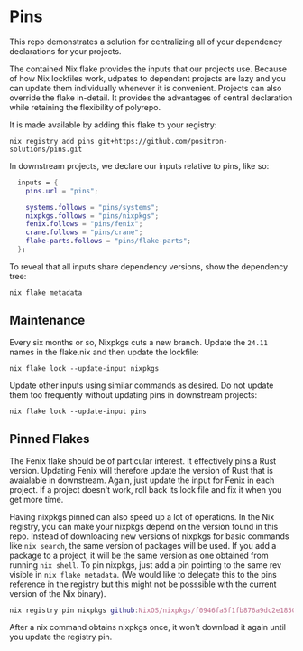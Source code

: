 # Pins

This repo demonstrates a solution for centralizing all of your dependency
declarations for your projects.

The contained Nix flake provides the inputs that our projects use.  Because of
how Nix lockfiles work, udpates to dependent projects are lazy and you can
update them individually whenever it is convenient.  Projects can also override
the flake in-detail.  It provides the advantages of central declaration while
retaining the flexibility of polyrepo.

It is made available by adding this flake to your registry:

```
nix registry add pins git+https://github.com/positron-solutions/pins.git
```

In downstream projects, we declare our inputs relative to pins, like so:

```nix
  inputs = {
    pins.url = "pins";

    systems.follows = "pins/systems";
    nixpkgs.follows = "pins/nixpkgs";
    fenix.follows = "pins/fenix";
    crane.follows = "pins/crane";
    flake-parts.follows = "pins/flake-parts";
  };
```


To reveal that all inputs share dependency versions, show the dependency tree:
```
nix flake metadata
```

## Maintenance

Every six months or so, Nixpkgs cuts a new branch.  Update the `24.11` names in
the flake.nix and then update the lockfile:

```
nix flake lock --update-input nixpkgs
```

Update other inputs using similar commands as desired.  Do not update them too
frequently without updating pins in downstream projects:

```
nix flake lock --update-input pins
```

## Pinned Flakes

The Fenix flake should be of particular interest.  It effectively pins a Rust
version.  Updating Fenix will therefore update the version of Rust that is
avaialable in downstream.  Again, just update the input for Fenix in each
project.  If a project doesn't work, roll back its lock file and fix it when you
get more time.

Having nixpkgs pinned can also speed up a lot of operations.  In the Nix
registry, you can make your nixpkgs depend on the version found in this repo.
Instead of downloading new versions of nixpkgs for basic commands like `nix
search`, the same version of packages will be used.  If you add a package to a
project, it will be the same version as one obtained from running `nix shell`.
To pin nixpkgs, just add a pin pointing to the same rev visible in `nix flake
metadata`.  (We would like to delegate this to the pins reference in the
registry but this might not be posssible with the current version of the Nix
binary).

```nix
nix registry pin nixpkgs github:NixOS/nixpkgs/f0946fa5f1fb876a9dc2e1850d9d3a4e3f914092
```

After a nix command obtains nixpkgs once, it won't download it again until you
update the registry pin.
